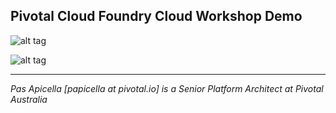<h2>Pivotal Cloud Foundry Cloud Workshop Demo </h2>

![alt tag](https://image.ibb.co/cCEomQ/logo.png)

![alt tag](https://image.ibb.co/edkMBb/new_dev_workshop1.png)


<hr />
<i>
Pas Apicella [papicella at pivotal.io] is a Senior Platform Architect at Pivotal Australia
</i>
